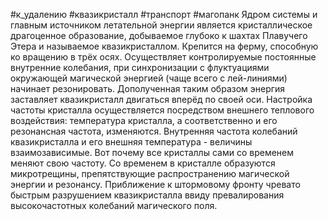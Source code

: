 #к_удалению #квазикристалл #транспорт #магопанк 
Ядром системы и главным источником летательной энергии является кристаллическое драгоценное образование, добываемое глубоко к шахтах Плавучего Этера и называемое квазикристаллом. Крепится на ферму, способную ко вращению в трёх осях. Осуществляет контролируемые постоянные внутренние колебания, при синхронизации с флуктуациями окружающей магической энергией (чаще всего с лей-линиями) начинает резонировать. Дополученная таким образом энергия заставляет квазикристалл двигаться вперёд по своей оси. Настройка частоты кристалла осуществляется посредством внешнего теплового воздействия: температура кристалла, а соответственно и его резонансная частота, изменяются. Внутренняя частота колебаний квазикристалла и его внешняя температура - величины взаимозависимые. Вот почему все кристаллы сами со временем меняют свою частоту. Со временем в кристалле образуются микротрещины, препятствующие распространению магической энергии и резонансу. Приближение к штормовому фронту чревато быстрым разрушением квазикристалла ввиду превалирования высокочастотных колебаний магического поля.
